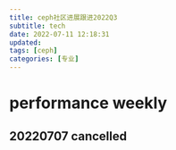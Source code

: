 ```yaml
---
title: ceph社区进展跟进2022Q3
subtitle: tech
date: 2022-07-11 12:18:31
updated:
tags: [ceph]
categories: [专业]
---
```


# performance weekly

## 20220707  cancelled


